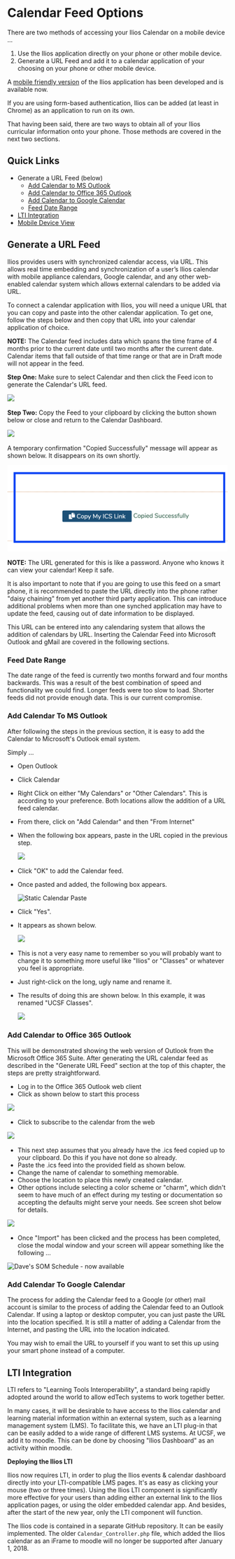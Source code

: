 # Calendar Feed Options

There are two methods of accessing your Ilios Calendar on a mobile device ...

1. Use the Ilios application directly on your phone or other mobile device.&#x20;
2. Generate a URL Feed and add it to a calendar application of your choosing on your phone or other mobile device.

A [mobile friendly version](https://iliosproject.gitbook.io/ilios-user-guide/dashboard/mobile-devices) of the Ilios application has been developed and is available now.&#x20;

If you are using form-based authentication, Ilios can be added (at least in Chrome) as an application to run on its own.

That having been said, there are two ways to obtain all of your Ilios curricular information onto your phone. Those methods are covered in the next two sections.

## Quick Links

* Generate a URL Feed (below)
  * [Add Calendar to MS Outlook](https://iliosproject.gitbook.io/ilios-user-guide/dashboard/calendar-feed-options#add-calendar-to-ms-outlook)
  * [Add Calendar to Office 365 Outlook](https://iliosproject.gitbook.io/ilios-user-guide/dashboard/calendar-feed-options#add-calendar-to-office-365-outlook)
  * [Add Calendar to Google Calendar](https://iliosproject.gitbook.io/ilios-user-guide/dashboard/calendar-feed-options#add-calendar-to-google-calendar)
  * [Feed Date Range](https://iliosproject.gitbook.io/ilios-user-guide/dashboard/calendar-feed-options#feed-date-range)
* [LTI Integration](https://iliosproject.gitbook.io/ilios-user-guide/dashboard/calendar-feed-options#lti-integration)
* [Mobile Device View](https://iliosproject.gitbook.io/ilios-user-guide/dashboard/mobile-devices)

## Generate a URL Feed

Ilios provides users with synchronized calendar access, via URL. This allows real time embedding and synchronization of a user’s Ilios calendar with mobile appliance calendars, Google calendar, and any other web-enabled calendar system which allows external calendars to be added via URL.

To connect a calendar application with Ilios, you will need a unique URL that you can copy and paste into the other calendar application. To get one, follow the steps below and then copy that URL into your calendar application of choice.

**NOTE:** The Calendar feed includes data which spans the time frame of 4 months prior to the current date until two months after the current date. Calendar items that fall outside of that time range or that are in Draft mode will not appear in the feed.

**Step One:** Make sure to select Calendar and then click the Feed icon to generate the Calendar's URL feed.

![](../.gitbook/assets/cal\_ics\_1.png)

**Step Two:** Copy the Feed to your clipboard by clicking the button shown below or close and return to the Calendar Dashboard.

![](../.gitbook/assets/cal\_ics\_2.png)

A temporary confirmation "Copied Successfully" message will appear as shown below. It disappears on its own shortly.

![](<../.gitbook/assets/feed copy.png>)

**NOTE:** The URL generated for this is like a password. Anyone who knows it can view your calendar! Keep it safe.&#x20;

It is also important to note that if you are going to use this feed on a smart phone, it is recommended to paste the URL directly into the phone rather "daisy chaining" from yet another third party application. This can introduce additional problems when more than one synched application may have to update the feed, causing out of date information to be displayed.

This URL can be entered into any calendaring system that allows the addition of calendars by URL. Inserting the Calendar Feed into Microsoft Outlook and gMail are covered in the following sections.

### Feed Date Range

The date range of the feed is currently two months forward and four months backwards. This was a result of the best combination of speed and functionality we could find. Longer feeds were too slow to load. Shorter feeds did not provide enough data. This is our current compromise.

### Add Calendar To MS Outlook

After following the steps in the previous section, it is easy to add the Calendar to Microsoft's Outlook email system.

Simply ...

* Open Outlook
* Click Calendar
* Right Click on either "My Calendars" or "Other Calendars".  This is according to your preference.  Both locations allow the addition of a URL feed calendar.
* From there, click on "Add Calendar" and then "From Internet"
*   When the following box appears, paste in the URL copied in the previous step.

    ![](../.gitbook/assets/calendar\_paste\_box.jpg)
* Click "OK" to add the Calendar feed.
*   Once pasted and added, the following box appears.

    ![Static Calendar Paste](../.gitbook/assets/calendar\_confirm.jpg)
* Click "Yes".
*   It appears as shown below.

    ![](../.gitbook/assets/calendar\_added.jpg)
* This is not a very easy name to remember so you will probably want to change it to something more useful like "Ilios" or "Classes" or whatever you feel is appropriate.
* Just right-click on the long, ugly name and rename it.
*   The results of doing this are shown below.  In this example, it was renamed "UCSF Classes".

    ![](../.gitbook/assets/calendar\_renamed.jpg)

### Add Calendar to Office 365 Outlook

This will be demonstrated showing the web version of Outlook from the Microsoft Office 365 Suite. After generating the URL calendar feed as described in the "Generate URL Feed" section at the top of this chapter, the steps are pretty straightforward.

* Log in to the Office 365 Outlook web client
* Click as shown below to start this process

![](../.gitbook/assets/add\_cal1.png)

* Click to subscribe to the calendar from the web&#x20;

![](../.gitbook/assets/add\_cal2.png)

* This next step assumes that you already have the .ics feed copied up to your clipboard. Do this if you have not done so already.
* Paste the .ics feed into the provided field as shown below.
* Change the name of calendar to something memorable.
* Choose the location to place this newly created calendar.
* Other options include selecting a color scheme or "charm", which didn't seem to have much of an effect during my testing or documentation so accepting the defaults might serve your needs. See screen shot below for details.

![](../.gitbook/assets/add\_cal3.png)

* Once "Import" has been clicked and the process has been completed, close the modal window and your screen will appear something like the following ...

![Dave's SOM Schedule - now available](../.gitbook/assets/add\_cal4.png)

### Add Calendar To Google Calendar

The process for adding the Calendar feed to a Google (or other) mail account is similar to the process of adding the Calendar feed to an Outlook Calendar. If using a laptop or desktop computer, you can just paste the URL into the location specified. It is still a matter of adding a Calendar from the Internet, and pasting the URL into the location indicated.

You may wish to email the URL to yourself if you want to set this up using your smart phone instead of a computer.

## LTI Integration

LTI refers to "Learning Tools Interoperability", a standard being rapidly adopted around the world to allow edTech systems to work together better.

In many cases, it will be desirable to have access to the Ilios calendar and learning material information within an external system, such as a learning management system (LMS). To facilitate this, we have an LTI plug-in that can be easily added to a wide range of different LMS systems. At UCSF, we add it to moodle. This can be done by choosing "Ilios Dashboard" as an activity within moodle.

**Deploying the Ilios LTI**

Ilios now requires LTI, in order to plug the Ilios events & calendar dashboard directly into your LTI-compatible LMS pages. It's as easy as clicking your mouse (two or three times). Using the Ilios LTI component is significantly more effective for your users than adding either an external link to the Ilios application pages, or using the older embedded calendar app. And besides, after the start of the new year, only the LTI component will function.

The Ilios code is contained in a separate GitHub repository. It can be easily implemented. The older `Calendar_Controller.php` file, which added the Ilios calendar as an iFrame to moodle will no longer be supported after January 1, 2018.

